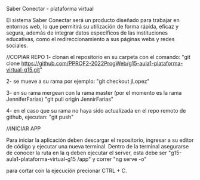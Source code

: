 Saber Conectar - plataforma virtual

El sistema Saber Conectar será un producto diseñado para trabajar en entornos web, lo que permitirá su utilización de forma rápida, eficaz y segura, además de integrar datos específicos de las instituciones educativas, como el redireccionamiento a sus páginas webs y redes sociales.

//COPIAR REPO
1- clonan el repositorio en su carpeta con el comando:
"git clone https://github.com/PPROF2-2022ProgWeb/g15-aula1-plataforma-virtual-g15.git"

2- se mueve a su rama por ejemplo:
"git checkout jLopez"

3- en su rama mergean con la rama master (por el momento es la rama JenniferFarias)
"git pull origin JennirFarias"

4- en el caso que su rama no haya sido actualizada en el repo remoto de github, ejecutan:
"git push"

//INICIAR APP

Para iniciar la aplicación deben descargar el repositorio, ingresar a su editor de código y ejecutar una nueva terminal.
Dentro de la terminal asegurarse de conocer la ruta en la q deben ejecutar el server, esta debe ser "g15-aula1-plataforma-virtual-g15
/app" y correr "ng serve -o"

para cortar con la ejecución precionar CTRL + C.
